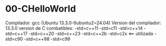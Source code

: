 # 00-CHelloWorld

Compilador: gcc (Ubuntu 13.3.0-6ubuntu2~24.04)
Version del compilador: 13.3.0
version de C combatibles: 
	-std=c++11
	-std=c11
	-std=c++14
	-std=c++17
	-std=c++20
	-std=c++23
	-std=c++2b
	-std=c2x <== utilizada
	-std=c90
	-std=c++98
	-std=c99